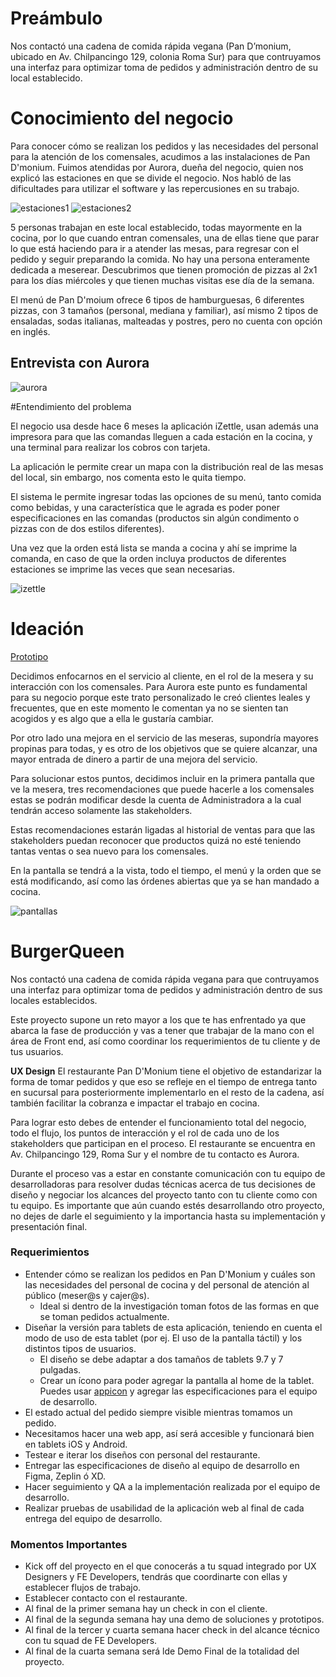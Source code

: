 # Preámbulo

Nos contactó una cadena de comida rápida vegana (Pan D’monium, ubicado en Av. Chilpancingo 129, colonia Roma Sur) para que contruyamos una interfaz para optimizar toma de pedidos y administración dentro de su local establecido.

# Conocimiento del negocio

Para conocer cómo se realizan los pedidos y las necesidades del personal para la atención de los comensales, acudimos a las instalaciones de Pan D'monium. Fuimos atendidas por Aurora, dueña del negocio, quien nos explicó las estaciones en que se divide el negocio. Nos habló de las dificultades para utilizar el software y las repercusiones en su trabajo.

![estaciones1](img/estaciones1.png)
![estaciones2](img/estaciones2.png)

5 personas trabajan en este local establecido, todas mayormente en la cocina, por lo que cuando entran comensales, una de ellas tiene que parar lo que está haciendo para ir a atender las mesas, para regresar con el pedido y seguir preparando la comida. No hay una persona enteramente dedicada a meserear. Descubrimos que tienen promoción de pizzas al 2x1 para los días miércoles y que tienen muchas visitas ese día de la semana.

El menú de Pan D'moium ofrece 6 tipos de hamburguesas, 6 diferentes pizzas, con 3 tamaños (personal, mediana y familiar), así mismo 2 tipos de ensaladas, sodas italianas, malteadas y postres, pero no cuenta con opción en inglés.

## Entrevista con Aurora

![aurora](img/aurora.png)

#Entendimiento del problema

El negocio usa desde hace 6 meses la aplicación iZettle, usan además una impresora para que las comandas lleguen a cada estación en la cocina, y una terminal para realizar los cobros con tarjeta.

La aplicación le permite crear un mapa con la distribución real de las mesas del local, sin embargo, nos comenta esto le quita tiempo.

El sistema le permite ingresar todas las opciones de su menú, tanto comida como bebidas, y una característica que le agrada es poder poner especificaciones en las comandas (productos sin algún condimento o pizzas con de dos estilos diferentes).

Una vez que la orden está lista se manda a cocina y ahí se imprime la comanda, en caso de que la orden incluya productos de diferentes estaciones se imprime las veces que sean necesarias.

![izettle](img/izettleokok.png)

# Ideación

[Prototipo](https://www.figma.com/proto/qb7wqGipGcKK4CfeXtoUAj/Burger-Queen?node-id=0%3A1&scaling=scale-down)

Decidimos enfocarnos en el servicio al cliente, en el rol de la mesera y su interacción con los comensales. Para Aurora este punto es fundamental para su negocio porque este trato personalizado le creó clientes leales y frecuentes, que en este momento le comentan ya no se sienten tan acogidos y es algo que a ella le gustaría cambiar.

Por otro lado una mejora en el servicio de las meseras, supondría mayores propinas para todas, y es otro de los objetivos que se quiere alcanzar, una mayor entrada de dinero a partir de una mejora del servicio.

Para solucionar estos puntos, decidimos incluir en la primera pantalla que ve la mesera, tres recomendaciones que puede hacerle a los comensales estas se podrán modificar desde la cuenta de Administradora a la cual tendrán acceso solamente las stakeholders. 

Estas recomendaciones estarán ligadas al historial de ventas para que las stakeholders puedan reconocer que productos quizá no esté teniendo tantas ventas o sea nuevo para los comensales.

En la pantalla se tendrá a la vista, todo el tiempo, el menú y la orden que se está modificando, así como las órdenes abiertas que ya se han mandado a cocina.

![pantallas](img/pantallas1.png)













# BurgerQueen

Nos contactó una cadena de comida rápida vegana para que contruyamos una interfaz para optimizar toma de pedidos y administración dentro de sus locales establecidos.

Este proyecto supone un reto mayor a los que te has enfrentado ya que abarca la fase de producción y vas a tener que trabajar de la mano con el área de Front end, así como coordinar los requerimientos de tu cliente y de tus usuarios.

**UX Design**
El restaurante Pan D'Monium tiene el objetivo de estandarizar la forma de tomar pedidos y que eso se refleje en el tiempo de entrega tanto en sucursal para posteriormente implementarlo en el resto de la cadena, así también facilitar la cobranza e impactar el trabajo en cocina.

Para lograr esto debes de entender el funcionamiento total del negocio, todo el flujo, los puntos de interacción y el rol de cada uno de los stakeholders que participan en el proceso.
El restaurante se encuentra en Av. Chilpancingo 129, Roma Sur y el nombre de tu contacto es Aurora.

Durante el proceso vas a estar en constante comunicación con tu equipo de desarrolladoras para resolver dudas técnicas acerca de tus decisiones de diseño y negociar los alcances del proyecto tanto con tu cliente como con tu equipo. Es importante que aún cuando estés desarrollando otro proyecto, no dejes de darle el seguimiento y la importancia hasta su implementación y presentación final.

### Requerimientos

- Entender cómo se realizan los pedidos en Pan D'Monium y cuáles son las necesidades del personal de cocina y del personal de atención al público (meser@s y cajer@s).
  - Ideal si dentro de la investigación toman fotos de las formas en que se toman pedidos actualmente.
- Diseñar la versión para tablets de esta aplicación, teniendo en cuenta el modo de uso de esta tablet (por ej. El uso de la     pantalla táctil) y los distintos tipos de usuarios.
  - El diseño se debe adaptar a dos tamaños de tablets 9.7 y 7 pulgadas.
  - Crear un ícono para poder agregar la pantalla al home de la tablet. Puedes usar [appicon](https://appicon.co/#app-icon) y     agregar las especificaciones para   el equipo de desarrollo.
- El estado actual del pedido siempre visible mientras tomamos un pedido.
- Necesitamos hacer una web app, así será accesible y funcionará bien en tablets iOS y Android.
- Testear e iterar los diseños con personal del restaurante.
- Entregar las especificaciones de diseño al equipo de desarrollo en Figma, Zeplin ó XD.
- Hacer seguimiento y QA a la implementación realizada por el equipo de desarrollo.
- Realizar pruebas de usabilidad de la aplicación web al final de cada entrega del equipo de desarrollo.


### Momentos Importantes

- Kick off del proyecto en el que conocerás a tu squad integrado por UX Designers y FE Developers, tendrás que coordinarte con ellas y establecer flujos de trabajo.
- Establecer contacto con el restaurante.
- Al final de la primer semana hay un check in con el cliente.
- Al final de la segunda semana hay una demo de soluciones y prototipos.
- Al final de la tercer y cuarta semana hacer check in del alcance técnico con tu squad de FE Developers.
- Al final de la cuarta semana será lde Demo Final de la totalidad del proyecto.


